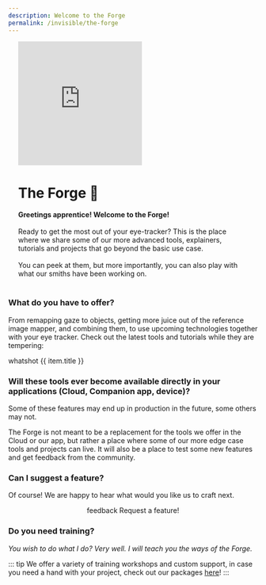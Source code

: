 ```yaml
---
description: Welcome to the Forge
permalink: /invisible/the-forge
---
```

<div class="mcontainer">
    <div class="col-mcontainer-1">
    <iframe style="border: none" width="250" height="250" src="https://rive.app/s/e3WH_1eZ30_7NFAR29QQjw/embed" allowfullscreen></iframe>
    </div>
    <div class="col-mcontainer-2">
    <h1>The Forge 🔨</h1> <b>Greetings apprentice! Welcome to the Forge!</b><br><br>
    Ready to get the most out of your eye-tracker? This is the place where we share some of our more advanced tools, explainers, tutorials and projects that go beyond the basic use case.
    <br>
    <br>
    You can peek at them, but more importantly, you can also play with what our smiths have been working on. 
    </div>
</div>
<br>

### What do you have to offer? 
From remapping gaze to objects, getting more juice out of the reference image mapper, and combining them, to use upcoming technologies together with your eye tracker. Check out the latest tools and tutorials while they are tempering:

<div class="text-center">
  <v-btn
    v-for="(item,index) in enrichments"
    :key="index"
    color="flat"
    round
    outline
    style="font-weight:normal;"
    :to="item.link"
  >
  <v-icon left :color="item.color">whatshot</v-icon> {{  item.title }}
  </v-btn>
</div>

### Will these tools ever become available directly in your applications (Cloud, Companion app, device)?
Some of these features may end up in production in the future, some others may not. 

The Forge is not meant to be a replacement for the tools we offer in the Cloud or our app, but rather a place where some of our more edge case tools and projects can live. It will also be a place to test some new features and get feedback from the community.

### Can I suggest a feature?
Of course! We are happy to hear what would you like us to craft next.

<div class="button-center">
    <v-btn
        round
        color="primary"
        href="https://pupil-labs.canny.io/"
        > 
    <v-icon left dark>feedback</v-icon> Request a feature!
    </v-btn>
</div>

### Do you need training?

*You wish to do what I do?* 
*Very well. I will teach you the ways of the Forge.*

::: tip
We offer a variety of training workshops and custom support, in case you need a hand with your project, check out our packages [here](https://pupil-labs.com/products/support/)!
:::

<style>
    .button-center {
        text-align: center;
    }
    .mcontainer{
        display: flex;
        flex-wrap: wrap;
    }
    .col-mcontainer-1{
    flex: 20%;
    padding: 0 20px;
    }
    .col-mcontainer-2{
    flex: 60%;
    padding: 0 20px;
    }
</style>


<script>
export default {
  data: () => ({
    counter: 0,
    acounter:null,
    panel: null,
    enrichments: [
        {
        title: "Map your gaze onto screen content (like a web or a video)",
        link: "/invisible/the-forge/map-your-gaze-to-a-2d-screen",
        color: "warning",
        },
        {
        title: "Running multiple RIMs in parallel",
        link:"/invisible/the-forge/multiple-rim",
        color:"warning",
        },
        {
        title: "Define areas of interest and compute gaze metrics",
        link: "/invisible/the-forge/gaze-metrics-in-aois/",
        color: "warning",
        },
    ]
  }),
}
</script>

